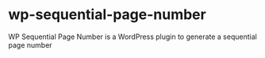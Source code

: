 # wp-sequential-page-number
WP Sequential Page Number is a WordPress plugin to generate a sequential page number